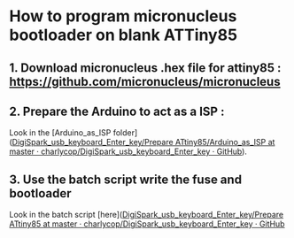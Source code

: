 # How to program micronucleus bootloader on blank ATTiny85

## 1. Download micronucleus .hex file for attiny85  : https://github.com/micronucleus/micronucleus

## 2. Prepare the Arduino to act as a ISP :

Look in the [Arduino_as_ISP folder]([DigiSpark_usb_keyboard_Enter_key/Prepare ATtiny85/Arduino_as_ISP at master · charlycop/DigiSpark_usb_keyboard_Enter_key · GitHub](https://github.com/charlycop/DigiSpark_usb_keyboard_Enter_key/tree/master/Prepare%20ATtiny85/Arduino_as_ISP)).

## 3. Use the batch script write the fuse and bootloader

 Look in the batch script [here]([DigiSpark_usb_keyboard_Enter_key/Prepare ATtiny85 at master · charlycop/DigiSpark_usb_keyboard_Enter_key · GitHub](https://github.com/charlycop/DigiSpark_usb_keyboard_Enter_key/tree/master/Prepare%20ATtiny85)


